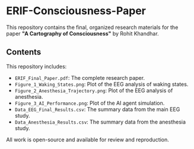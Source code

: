 
# ERIF-Consciousness-Paper

This repository contains the final, organized research materials for the paper **"A Cartography of Consciousness"** by Rohit Khandhar.

## Contents
This repository includes:
- `ERIF_Final_Paper.pdf`: The complete research paper.
- `Figure_1_Waking_States.png`: Plot of the EEG analysis of waking states.
- `Figure_2_Anesthesia_Trajectory.png`: Plot of the EEG analysis of anesthesia.
- `Figure_3_AI_Performance.png`: Plot of the AI agent simulation.
- `Data_EEG_Final_Results.csv`: The summary data from the main EEG study.
- `Data_Anesthesia_Results.csv`: The summary data from the anesthesia study.

All work is open-source and available for review and reproduction.
